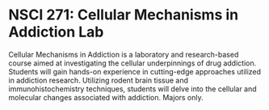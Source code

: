 # NSCI 271: Cellular Mechanisms in Addiction Lab

Cellular Mechanisms in Addiction is a laboratory and research-based course aimed at investigating the cellular underpinnings of drug addiction. Students will gain hands-on experience in cutting-edge approaches utilized in addiction research. Utilizing rodent brain tissue and immunohistochemistry techniques, students will delve into the cellular and molecular changes associated with addiction. Majors only.